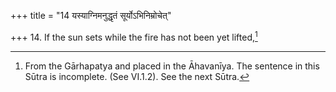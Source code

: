 +++
title = "14 यस्याग्निमनुद्धृतं सूर्योऽभिनिम्रोचेत्"

+++
14. If the sun sets while the fire has not been yet lifted,[^1]  


[^1]: From the Gārhapatya and placed in the Āhavanīya. The sentence in this Sūtra is incomplete. (See VI.1.2). See the next Sūtra.
